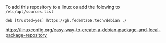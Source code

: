 To add this repository to a linux os add the folowing to `/etc/apt/sources.list`
```
deb [trusted=yes] https://gh.fedemtz66.tech/debian ./
```


https://linuxconfig.org/easy-way-to-create-a-debian-package-and-local-package-repository
